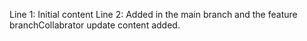 Line 1: Initial content
Line 2: Added in the main branch and the feature branchCollabrator update content added.
